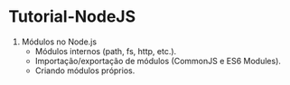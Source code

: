 # Tutorial-NodeJS

1. Módulos no Node.js
   - Módulos internos (path, fs, http, etc.).
   - Importação/exportação de módulos (CommonJS e ES6 Modules).
   - Criando módulos próprios.

